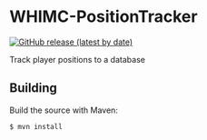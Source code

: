 # WHIMC-PositionTracker
[![GitHub release (latest by date)](https://img.shields.io/github/v/release/whimc/Position-Tracker?label=download&logo=github)](https://github.com/whimc/Position-Tracker/releases/latest)

Track player positions to a database

## Building
Build the source with Maven:
```
$ mvn install
```